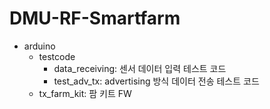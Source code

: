 # DMU-RF-Smartfarm

- arduino
  - testcode
    - data_receiving: 센서 데이터 입력 테스트 코드
    - test_adv_tx: advertising 방식 데이터 전송 테스트 코드
  - tx_farm_kit: 팜 키트 FW
